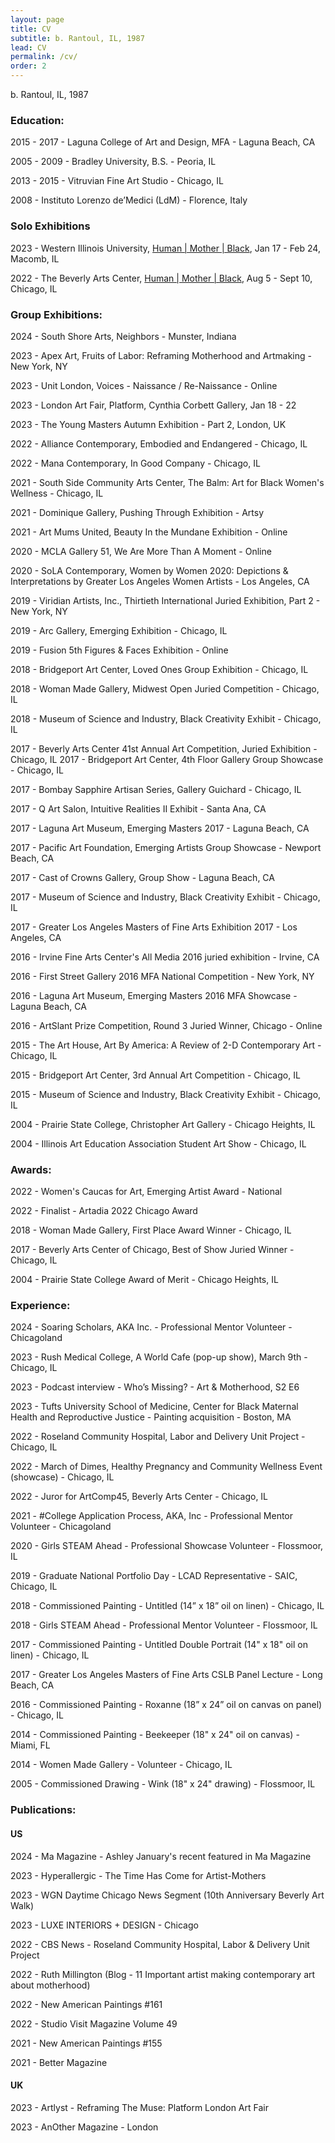 ```yaml
---
layout: page
title: CV
subtitle: b. Rantoul, IL, 1987
lead: CV
permalink: /cv/
order: 2
---
```


b. Rantoul, IL, 1987

### Education:

2015 - 2017 - Laguna College of Art and Design, MFA - Laguna Beach, CA

2005 - 2009 - Bradley University, B.S. - Peoria, IL

2013 - 2015 - Vitruvian Fine Art Studio - Chicago, IL

2008 - Instituto Lorenzo de’Medici (LdM) - Florence, Italy

### Solo Exhibitions

2023 - Western Illinois University, [Human \| Mother \| Black](/portfolio/human-mother-black), Jan 17 - Feb 24, Macomb, IL

2022 - The Beverly Arts Center, [Human \| Mother \| Black](/portfolio/human-mother-black), Aug 5 - Sept 10, Chicago, IL

### Group Exhibitions:

2024 - South Shore Arts, Neighbors - Munster, Indiana

2023 - Apex Art, Fruits of Labor: Reframing Motherhood and Artmaking - New York, NY

2023 - Unit London, Voices - Naissance / Re-Naissance - Online

2023 - London Art Fair, Platform, Cynthia Corbett Gallery, Jan 18 - 22

2023 - The Young Masters Autumn Exhibition - Part 2, London, UK

2022 - Alliance Contemporary, Embodied and Endangered - Chicago, IL

2022 - Mana Contemporary, In Good Company - Chicago, IL

2021 - South Side Community Arts Center, The Balm: Art for Black Women's Wellness - Chicago, IL

2021 - Dominique Gallery, Pushing Through Exhibition - Artsy

2021 - Art Mums United, Beauty In the Mundane Exhibition - Online

2020 - MCLA Gallery 51, We Are More Than A Moment - Online

2020 - SoLA Contemporary, Women by Women 2020: Depictions & Interpretations by Greater Los Angeles Women Artists - Los Angeles, CA

2019 - Viridian Artists, Inc., Thirtieth International Juried Exhibition, Part 2 - New York, NY

2019 - Arc Gallery, Emerging Exhibition - Chicago, IL

2019 - Fusion 5th Figures & Faces Exhibition - Online

2018 - Bridgeport Art Center, Loved Ones Group Exhibition - Chicago, IL

2018 - Woman Made Gallery, Midwest Open Juried Competition - Chicago, IL

2018 - Museum of Science and Industry, Black Creativity Exhibit - Chicago, IL

2017 - Beverly Arts Center 41st Annual Art Competition, Juried Exhibition - Chicago, IL 2017 - Bridgeport Art Center, 4th Floor Gallery Group Showcase - Chicago, IL

2017 - Bombay Sapphire Artisan Series, Gallery Guichard - Chicago, IL

2017 - Q Art Salon, Intuitive Realities II Exhibit - Santa Ana, CA

2017 - Laguna Art Museum, Emerging Masters 2017 - Laguna Beach, CA

2017 - Pacific Art Foundation, Emerging Artists Group Showcase - Newport Beach, CA

2017 - Cast of Crowns Gallery, Group Show - Laguna Beach, CA

2017 - Museum of Science and Industry, Black Creativity Exhibit - Chicago, IL

2017 - Greater Los Angeles Masters of Fine Arts Exhibition 2017 - Los Angeles, CA

2016 - Irvine Fine Arts Center's All Media 2016 juried exhibition - Irvine, CA

2016 - First Street Gallery 2016 MFA National Competition - New York, NY

2016 - Laguna Art Museum, Emerging Masters 2016 MFA Showcase - Laguna Beach, CA

2016 - ArtSlant Prize Competition, Round 3 Juried Winner, Chicago - Online

2015 - The Art House, Art By America: A Review of 2-D Contemporary Art - Chicago, IL

2015 - Bridgeport Art Center, 3rd Annual Art Competition - Chicago, IL

2015 - Museum of Science and Industry, Black Creativity Exhibit - Chicago, IL

2004 - Prairie State College, Christopher Art Gallery - Chicago Heights, IL

2004 - Illinois Art Education Association Student Art Show - Chicago, IL


### Awards:

2022 - Women's Caucas for Art, Emerging Artist Award - National

2022 - Finalist - Artadia 2022 Chicago Award

2018 - Woman Made Gallery, First Place Award Winner - Chicago, IL

2017 - Beverly Arts Center of Chicago, Best of Show Juried Winner - Chicago, IL

2004 - Prairie State College Award of Merit - Chicago Heights, IL

### Experience:

2024 - Soaring Scholars, AKA Inc. - Professional Mentor Volunteer - Chicagoland

2023 - Rush Medical College, A World Cafe (pop-up show), March 9th - Chicago, IL

2023 - Podcast interview - Who’s Missing? - Art & Motherhood, S2 E6

2023 - Tufts University School of Medicine, Center for Black Maternal Health and Reproductive Justice - Painting acquisition - Boston, MA

2022 - Roseland Community Hospital, Labor and Delivery Unit Project - Chicago, IL

2022 - March of Dimes, Healthy Pregnancy and Community Wellness Event (showcase) - Chicago, IL

2022 - Juror for ArtComp45, Beverly Arts Center - Chicago, IL

2021 - #College Application Process, AKA, Inc - Professional Mentor Volunteer - Chicagoland

2020 - Girls STEAM Ahead - Professional Showcase Volunteer - Flossmoor, IL

2019 - Graduate National Portfolio Day - LCAD Representative - SAIC, Chicago, IL

2018 - Commissioned Painting - Untitled (14” x 18” oil on linen) - Chicago, IL

2018 - Girls STEAM Ahead - Professional Mentor Volunteer - Flossmoor, IL

2017 - Commissioned Painting - Untitled Double Portrait (14" x 18" oil on linen) - Chicago, IL

2017 - Greater Los Angeles Masters of Fine Arts CSLB Panel Lecture - Long Beach, CA

2016 - Commissioned Painting - Roxanne (18” x 24” oil on canvas on panel) - Chicago, IL

2014 - Commissioned Painting - Beekeeper (18" x 24" oil on canvas) - Miami, FL

2014 - Women Made Gallery - Volunteer - Chicago, IL

2005 - Commissioned Drawing - Wink (18" x 24" drawing) - Flossmoor, IL

### Publications:

#### US

2024 - Ma Magazine - Ashley January's recent featured in Ma Magazine

2023 - Hyperallergic - The Time Has Come for Artist-Mothers

2023 - WGN Daytime Chicago News Segment (10th Anniversary Beverly Art Walk)

2023 - LUXE INTERIORS + DESIGN - Chicago

2022 - CBS News - Roseland Community Hospital, Labor & Delivery Unit Project

2022 - Ruth Millington (Blog - 11 Important artist making contemporary art about motherhood)

2022 - New American Paintings #161

2022 - Studio Visit Magazine Volume 49

2021 - New American Paintings #155

2021 - Better Magazine

#### UK

2023 - Artlyst - Reframing The Muse: Platform London Art Fair

2023 - AnOther Magazine - London
